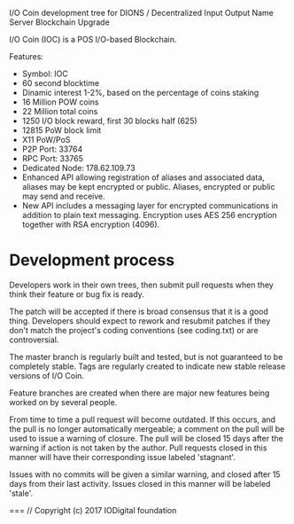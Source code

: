I/O Coin development tree for DIONS / Decentralized Input Output Name Server Blockchain Upgrade

I/O Coin (IOC) is a POS I/O-based Blockchain.

Features:
* Symbol: IOC
* 60 second blocktime
* Dinamic interest 1-2%, based on the percentage of coins staking
* 16 Million POW coins
* 22 Million total coins
* 1250 I/O block reward, first 30 blocks half (625)
* 12815 PoW block limit
* X11 PoW/PoS
* P2P Port: 33764
* RPC Port: 33765
* Dedicated Node: 178.62.109.73
* Enhanced API allowing registration of aliases and associated data,
  aliases may be kept encrypted or public. Aliases, encrypted or public may
  send and receive.
* New API includes a messaging layer for encrypted communications in addition
  to plain text messaging. Encryption uses AES 256 encryption together with RSA
  encryption (4096).


Development process
===========================

Developers work in their own trees, then submit pull requests when
they think their feature or bug fix is ready.

The patch will be accepted if there is broad consensus that it is a
good thing.  Developers should expect to rework and resubmit patches
if they don't match the project's coding conventions (see coding.txt)
or are controversial.

The master branch is regularly built and tested, but is not guaranteed
to be completely stable. Tags are regularly created to indicate new
stable release versions of I/O Coin.

Feature branches are created when there are major new features being
worked on by several people.

From time to time a pull request will become outdated. If this occurs, and
the pull is no longer automatically mergeable; a comment on the pull will
be used to issue a warning of closure. The pull will be closed 15 days
after the warning if action is not taken by the author. Pull requests closed
in this manner will have their corresponding issue labeled 'stagnant'.

Issues with no commits will be given a similar warning, and closed after
15 days from their last activity. Issues closed in this manner will be
labeled 'stale'.


===
// Copyright (c) 2017 IODigital foundation 
